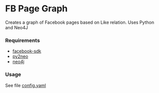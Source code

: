 # FB Page Graph
Creates a graph of Facebook pages based on Like relation. Uses Python and Neo4J

### Requirements

* [facebook-sdk](https://github.com/pythonforfacebook/facebook-sdk)
* [py2neo](https://github.com/nigelsmall/py2neo)
* [neo4j](https://www.neo4j.com)

### Usage

See file [config.yaml](https://github.com/pcalm-tools/fb-page-graph/blob/master/config.yaml)
